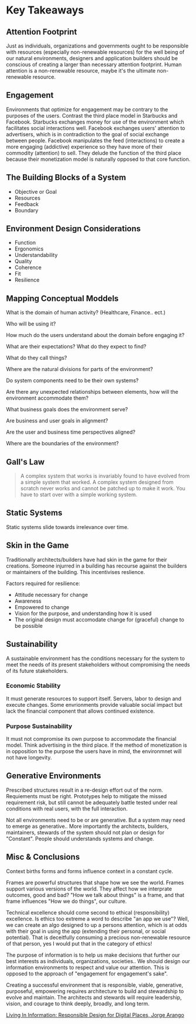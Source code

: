 # Key Takeaways

## Attention Footprint

Just as individuals, organizations and governments ought to be responsible with resources (especially non-renewable resources) for the well being of our natural environments, designers and application builders should be conscious of creating a larger than necessary attention footprint. Human attention is a non-renewable resource, maybe it's the ultimate non-renewable resource.

## Engagement

Environments that optimize for engagement may be contrary to the purposes of the users. Contrast the third place model in Starbucks and Facebook. Starbucks exchanges money for use of the environment which facilitates social interactions well. Facebook exchanges users' attention to advertisers, which is in contradiction to the goal of social exchange between people. Facebook manipulates the feed (interactions) to create a more engaging (addictive) experience so they have more of their commodity (attention) to sell. They delude the function of the third place because their monetization model is naturally opposed to that core function.

## The Building Blocks of a System

- Objective or Goal
- Resources
- Feedback
- Boundary

## Environment Design Considerations

- Function
- Ergonomics
- Understandability
- Quality
- Coherence
- Fit
- Resilience

## Mapping Conceptual Moddels

What is the domain of human activity? (Healthcare, Finance.. ect.)

Who will be using it?

How much do the users understand about the domain before engaging it?

What are their expectations? What do they expect to find?

What do they call things?

Where are the natural divisions for parts of the environment?

Do system components need to be their own systems?

Are there any unexpected relationships between elements, how will the environment accommodate them?

What business goals does the environment serve?

Are business and user goals in alignment?

Are the user and business time perspectives aligned?

Where are the boundaries of the environment?

## Gall's Law

> A complex system that works is invariably found to have evolved from a simple system that worked. A complex system designed from scratch never works and cannot be patched up to make it work. You have to start over with a simple working system.

## Static Systems

Static systems slide towards irrelevance over time.

## Skin in the Game

Traditionally architects/builders have had skin in the game for their creations. Someone injurred in a building has recourse against the builders or maintainers of the building. This incentivises reslience.

Factors required for resilience:

- Attitude necessary for change
- Awareness
- Empowered to change
- Vision for the purpose, and understanding how it is used
- The original design must accomodate change for (graceful) change to be possible

## Sustainability

A sustainable environment has the conditions necessary for the system to meet the needs of its present stakeholders without compromising the needs of its future stakeholders.

### Economic Stability

It must generate resources to support itself. Servers, labor to design and execute changes. Some envrionments provide valuable social impact but lack the financial component that allows continued existence.

### Purpose Sustainability

It must not compromise its own purpose to accommodate the financial model. Think advertising in the third place. If the method of monetization is in opposition to the purpose the users have in mind, the environmnet will not have longevity.

## Generative Environments

Prescribed structures result in a re-design effort out of the norm. Requiements must be right. Prototypes help to mitigate the missed requirement risk, but still cannot be adequately battle tested under real conditions with real users, with the full interaction.

Not all environments need to be or are generative. But a system may need to emerge as generative.. More importantly the architects, builders, maintainers, stewards of the system should not plan or design for "Constant". People should understands systems and change.

## Misc & Conclusions

Context births forms and forms influence context in a constant cycle.

Frames are powerful structures that shape how we see the world. Frames support various versions of the world. They affect how we interprate outcomes, good and bad? "How we talk about things" is a frame, and that frame influences "How we do things", our culture.

Technical excellence should come second to ethical (responsibility) excellence. Is ethics too extreme a word to describe "an app we use"? Well, we can create an algo designed to up a persons attention, which is at odds with their goal in using the app (extending their personal, or social potential). That is deceitfully consuming a precious non-renewable resource of that person, yes I would put that in the category of ethics!

The purpose of information is to help us make decisions that further our best interests as individuals, organizations, societies.. We should design our information environments to respect and value our attention. This is opposed to the approach of "engagement for engagement's sake".

Creating a successful environment that is responsible, viable, generative, purposeful, empowering requires architecture to build and stewardship to evolve and maintain. The architects and stewards will require leadership, vision, and courage to think deeply, broadly, and long term.

[Living In Information: Responsible Design for Digital Places, Jorge Arango](https://www.amazon.com/Living-Information-Responsible-Design-Digital/dp/1933820659/ref=sr_1_1?ie=UTF8&qid=1543000613&sr=8-1&keywords=living+in+information)
